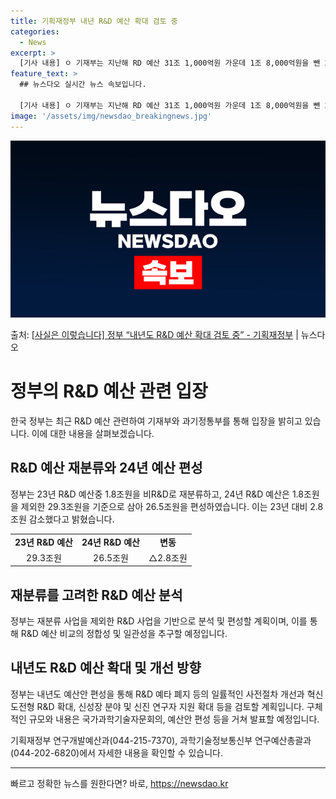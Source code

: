 ```yaml
---
title: 기획재정부 내년 R&D 예산 확대 검토 중
categories:
  - News
excerpt: >
  [기사 내용] ㅇ 기재부는 지난해 RD 예산 31조 1,000억원 가운데 1조 8,000억원을 뺀 29조 3…
feature_text: >
  ## 뉴스다오 실시간 뉴스 속보입니다.

  [기사 내용] ㅇ 기재부는 지난해 RD 예산 31조 1,000억원 가운데 1조 8,000억원을 뺀 29조 3…
image: '/assets/img/newsdao_breakingnews.jpg'
---
```


![뉴스다오 속보](/assets/img/newsdao_breakingnews.jpg)

<p>출처: <a href="https://newsdao.kr/3879" rel="dofollow">[사실은 이렇습니다] 정부 “내년도 R&D 예산 확대 검토 중” - 기획재정부</a> | 뉴스다오</p>

<h1>정부의 R&D 예산 관련 입장</h1>
<p data-ke-size="size16">한국 정부는 최근 R&D 예산 관련하여 기재부와 과기정통부를 통해 입장을 밝히고 있습니다. 이에 대한 내용을 살펴보겠습니다.</p>

<h2 data-ke-size="size26">R&D 예산 재분류와 24년 예산 편성</h2>
<p data-ke-size="size16">정부는 23년 R&D 예산중 1.8조원을 비R&D로 재분류하고, 24년 R&D 예산은 1.8조원을 제외한 29.3조원을 기준으로 삼아 26.5조원을 편성하였습니다. 이는 23년 대비 2.8조원 감소했다고 밝혔습니다.</p>

<table>
  <tr>
    <td style="text-align: center; height: 17px;"><b>23년 R&D 예산</b></td>
    <td style="text-align: center; height: 17px;"><b>24년 R&D 예산</b></td>
    <td style="text-align: center; height: 17px;"><b>변동</b></td>
  </tr>
  <tr>
    <td style="text-align: center; height: 17px;">29.3조원</td>
    <td style="text-align: center; height: 17px;">26.5조원</td>
    <td style="text-align: center; height: 17px;">△2.8조원</td>
  </tr>
</table>

<h2 data-ke-size="size26">재분류를 고려한 R&D 예산 분석</h2>
<p data-ke-size="size16">정부는 재분류 사업을 제외한 R&D 사업을 기반으로 분석 및 편성할 계획이며, 이를 통해 R&D 예산 비교의 정합성 및 일관성을 추구할 예정입니다.</p>

<h2 data-ke-size="size26">내년도 R&D 예산 확대 및 개선 방향</h2>
<p data-ke-size="size16">정부는 내년도 예산안 편성을 통해 R&D 예타 폐지 등의 일률적인 사전절차 개선과 혁신도전형 R&D 확대, 신성장 분야 및 신진 연구자 지원 확대 등을 검토할 계획입니다. 구체적인 규모와 내용은 국가과학기술자문회의, 예산안 편성 등을 거쳐 발표할 예정입니다.</p>
<p data-ke-size="size16">기획재정부 연구개발예산과(044-215-7370), 과학기술정보통신부 연구예산총괄과(044-202-6820)에서 자세한 내용을 확인할 수 있습니다.</p>
<hr> 

빠르고 정확한 뉴스를 원한다면? 바로, <a href="https://newsdao.kr" rel="dofollow">https://newsdao.kr</a>


